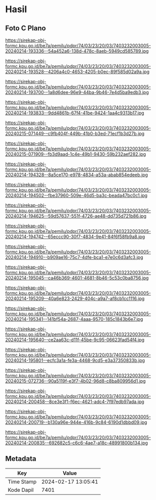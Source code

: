 # Hasil

## Foto C Plano

https://sirekap-obj-formc.kpu.go.id/be7a/pemilu/pdpr/74/03/23/20/03/7403232003005-20240214-193336--54a452a6-138d-478c-8aeb-5949cd585789.jpg

https://sirekap-obj-formc.kpu.go.id/be7a/pemilu/pdpr/74/03/23/20/03/7403232003005-20240214-193528--4206a4c0-4653-4205-b0ec-89f585d02a9a.jpg

https://sirekap-obj-formc.kpu.go.id/be7a/pemilu/pdpr/74/03/23/20/03/7403232003005-20240214-193700--1a8d6dee-96e9-44ba-9b46-7e4d5ba9edb3.jpg

https://sirekap-obj-formc.kpu.go.id/be7a/pemilu/pdpr/74/03/23/20/03/7403232003005-20240214-193833--9dd4861b-67f4-41be-9424-1aa4c9313b17.jpg

https://sirekap-obj-formc.kpu.go.id/be7a/pemilu/pdpr/74/03/23/20/03/7403232003005-20240215-071449--c9fb404f-449b-41b0-b3ed-71ecf1b3d27b.jpg

https://sirekap-obj-formc.kpu.go.id/be7a/pemilu/pdpr/74/03/23/20/03/7403232003005-20240215-071909--fb3d9aad-1c4e-49b1-9430-59b232aef282.jpg

https://sirekap-obj-formc.kpu.go.id/be7a/pemilu/pdpr/74/03/23/20/03/7403232003005-20240214-194328--8a5ce170-e978-4834-a53a-abab854edeeb.jpg

https://sirekap-obj-formc.kpu.go.id/be7a/pemilu/pdpr/74/03/23/20/03/7403232003005-20240214-194502--fbe37960-509e-46d5-ba3c-beada47bc0c1.jpg

https://sirekap-obj-formc.kpu.go.id/be7a/pemilu/pdpr/74/03/23/20/03/7403232003005-20240214-194625--59d57637-551f-4726-ae48-dd735d721b86.jpg

https://sirekap-obj-formc.kpu.go.id/be7a/pemilu/pdpr/74/03/23/20/03/7403232003005-20240214-194742--65eccc90-30f7-4834-9e41-84f6f58fb9a8.jpg

https://sirekap-obj-formc.kpu.go.id/be7a/pemilu/pdpr/74/03/23/20/03/7403232003005-20240214-194910--b909ae16-75c7-4dfe-bca1-e7e0c6d3afc3.jpg

https://sirekap-obj-formc.kpu.go.id/be7a/pemilu/pdpr/74/03/23/20/03/7403232003005-20240214-195045--ca46b369-4601-4681-8b46-5c53c0ba8756.jpg

https://sirekap-obj-formc.kpu.go.id/be7a/pemilu/pdpr/74/03/23/20/03/7403232003005-20240214-195209--40a6e823-2429-404c-a9a7-af8cb1cc1116.jpg

https://sirekap-obj-formc.kpu.go.id/be7a/pemilu/pdpr/74/03/23/20/03/7403232003005-20240214-195341--141bf54a-2687-4aaa-9570-185c1843b6e7.jpg

https://sirekap-obj-formc.kpu.go.id/be7a/pemilu/pdpr/74/03/23/20/03/7403232003005-20240214-195640--ce2aa63c-d11f-45be-9c95-06623fad54f4.jpg

https://sirekap-obj-formc.kpu.go.id/be7a/pemilu/pdpr/74/03/23/20/03/7403232003005-20240214-195801--ecfc3a1a-fe3a-4468-9cd5-e3a37350833b.jpg

https://sirekap-obj-formc.kpu.go.id/be7a/pemilu/pdpr/74/03/23/20/03/7403232003005-20240215-072736--90a5119f-e3f7-4b02-96d8-c8ba809956d1.jpg

https://sirekap-obj-formc.kpu.go.id/be7a/pemilu/pdpr/74/03/23/20/03/7403232003005-20240214-200458--8ce3e3f1-f6ec-4621-adc4-7f97edb97ada.jpg

https://sirekap-obj-formc.kpu.go.id/be7a/pemilu/pdpr/74/03/23/20/03/7403232003005-20240214-200719--b130a96e-944e-416b-9c84-6190d1dbbd09.jpg

https://sirekap-obj-formc.kpu.go.id/be7a/pemilu/pdpr/74/03/23/20/03/7403232003005-20240214-200835--692682c5-c6c6-4ae7-a18c-48991800b134.jpg


## Metadata

| Key        | Value               |
| ---------- | ------------------- |
| Time Stamp | 2024-02-17 13:05:41 |
| Kode Dapil | 7401                |




